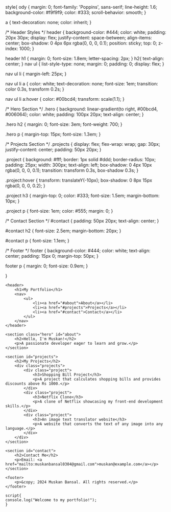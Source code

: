 <!DOCTYPE html>
<html lang="en">
<head>
    <meta charset="UTF-8">
    <meta name="viewport" content="width=device-width, initial-scale=1.0">
    <title>Portfolio</title>
</head>
  style{
  ody {
    margin: 0;
    font-family: 'Poppins', sans-serif;
    line-height: 1.6;
    background-color: #f9f9f9;
    color: #333;
    scroll-behavior: smooth;
}

a {
    text-decoration: none;
    color: inherit;
}

/* Header Styles */
header {
    background-color: #444;
    color: white;
    padding: 20px 30px;
    display: flex;
    justify-content: space-between;
    align-items: center;
    box-shadow: 0 4px 6px rgba(0, 0, 0, 0.1);
    position: sticky;
    top: 0;
    z-index: 1000;
}

header h1 {
    margin: 0;
    font-size: 1.8em;
    letter-spacing: 2px;
}
h2{
    text-align: center;
}
nav ul {
    list-style-type: none;
    margin: 0;
    padding: 0;
    display: flex;
}

nav ul li {
    margin-left: 25px;
}

nav ul li a {
    color: white;
    text-decoration: none;
    font-size: 1em;
    transition: color 0.3s, transform 0.2s;
}

nav ul li a:hover {
    color: #00bcd4;
    transform: scale(1.1);
}

/* Hero Section */
.hero {
    background: linear-gradient(to right, #00bcd4, #006064);
    color: white;
    padding: 100px 20px;
    text-align: center;
}

.hero h2 {
    margin: 0;
    font-size: 3em;
    font-weight: 700;
}

.hero p {
    margin-top: 15px;
    font-size: 1.3em;
}

/* Projects Section */
.projects {
    display: flex;
    flex-wrap: wrap;
    gap: 30px;
    justify-content: center;
    padding: 50px 20px;
}

.project {
    background: #fff;
    border: 1px solid #ddd;
    border-radius: 10px;
    padding: 25px;
    width: 300px;
    text-align: left;
    box-shadow: 0 4px 10px rgba(0, 0, 0, 0.1);
    transition: transform 0.3s, box-shadow 0.3s;
}

.project:hover {
    transform: translateY(-10px);
    box-shadow: 0 8px 15px rgba(0, 0, 0, 0.2);
}

.project h3 {
    margin-top: 0;
    color: #333;
    font-size: 1.5em;
    margin-bottom: 10px;
}

.project p {
    font-size: 1em;
    color: #555;
    margin: 0;
}

/* Contact Section */
#contact {
    padding: 50px 20px;
    text-align: center;
}

#contact h2 {
    font-size: 2.5em;
    margin-bottom: 20px;
}

#contact p {
    font-size: 1.1em;
}

/* Footer */
footer {
    background-color: #444;
    color: white;
    text-align: center;
    padding: 15px 0;
    margin-top: 50px;
}

footer p {
    margin: 0;
    font-size: 0.9em;
}

  }
<body>
  
    <header>
        <h1>My Portfolio</h1>
        <nav>
            <ul>
                <li><a href="#about">About</a></li>
                <li><a href="#projects">Projects</a></li>
                <li><a href="#contact">Contact</a></li>
            </ul>
        </nav>
    </header>

    <section class="hero" id="about">
        <h2>Hello, I'm Muskan!</h2>
        <p>A passionate developer eager to learn and grow.</p>
    </section>

    <section id="projects">
        <h2>My Projects</h2>
        <div class="projects">
            <div class="project">
                <h3>Shopping Bill Project</h3>
                <p>A project that calculates shopping bills and provides discounts above Rs 1000.</p>
            </div>
            <div class="project">
                <h3>Netflix Clone</h3>
                <p>A clone of Netflix showcasing my front-end development skills.</p>
            </div>
            <div class="project">
                <h3>An image text translator website</h3>
                <p>A website that converts the text of any image into any language.</p>
            </div>
        </div>
    </section>

    <section id="contact">
        <h2>Contact Me</h2>
        <p>Email: <a href="mailto:muskanbansal0304@gmail.com">muskan@example.com</a></p>
    </section>

    <footer>
        <p>&copy; 2024 Muskan Bansal. All rights reserved.</p>
    </footer>

    script{
    console.log("Welcome to my portfolio!");
    }
</body>
</html>
